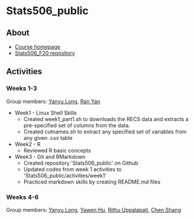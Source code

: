 # Stats506_public  

## About  
* [Course homepage](https://jbhender.github.io/Stats506/F20/)
* [Stats506_F20 repository](https://github.com/jbhender/Stats506_F20/tree/master)

## Activities  
### Weeks 1-3  
Group members: [Yanyu Long](https://github.com/longyyu/Stats506_public), 
[Ran Yan](https://github.com/Ranynola/Stats506_public)

* Week1 - Linux Shell Skills   
  * Created week1_part1.sh to downloads the RECS data and extracts 
    a pre-specified set of columns from the data.
  * Created cutnames.sh to extract any specified set of variables 
    from any given .csv table
* Week2 - R  
  * Reviewed R basic concepts 
* Week3 - Git and RMarkdown  
  * Created repository 'Stats506_public' on Github
  * Updated codes from week 1 activities to 'Stats506_public/activities/week1'
  * Practiced markdown skills by creating README.md files

### Weeks 4-6
Group members: [Yanyu Long](https://github.com/longyyu/Stats506_public), [Yawen Hu](https://github.com/yawenh/Stats506_public), [Rithu Uppalapati](https://github.com/rurithu/Stats506_public), [Chen Shang](https://github.com/ChenShangUmich/Stats506_public)  

